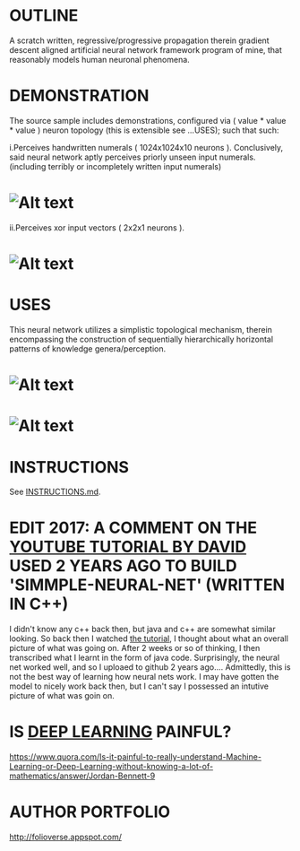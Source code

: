 OUTLINE
============================================
A scratch written, regressive/progressive propagation therein gradient descent aligned artificial neural network framework program of mine, that reasonably models human neuronal phenomena.






DEMONSTRATION
============================================
The source sample includes demonstrations, configured via ( value * value * value ) neuron topology (this is extensible see ...USES); such that such:


i.Perceives handwritten numerals ( 1024x1024x10 neurons ). Conclusively, said neural network aptly perceives priorly unseen input numerals. (including terribly or incompletely written input numerals)

![Alt text](https://github.com/JordanMicahBennett/SYNTHETIC-SENTIENCE/blob/master/source-code/data/images/captures/0.png?raw=true "default page")
============================================


ii.Perceives xor input vectors ( 2x2x1 neurons ).

![Alt text](https://github.com/JordanMicahBennett/SYNTHETIC-SENTIENCE/blob/master/source-code/data/images/captures/1.png?raw=true "default page")
============================================




USES
============================================
This neural network utilizes a simplistic topological mechanism, therein encompassing the construction of sequentially hierarchically horizontal patterns of knowledge genera/perception.

![Alt text](https://github.com/JordanMicahBennett/SYNTHETIC-SENTIENCE/blob/master/source-code/data/images/captures/2.png?raw=true "default page")
============================================

![Alt text](https://github.com/JordanMicahBennett/SYNTHETIC-SENTIENCE/blob/master/source-code/data/images/captures/3.png?raw=true "default page")
============================================



INSTRUCTIONS
============================================
See [INSTRUCTIONS.md](https://github.com/JordanMicahBennett/SYNTHETIC-SENTIENCE/blob/master/INSTRUCTIONS.md).





EDIT 2017: A COMMENT ON THE [YOUTUBE TUTORIAL BY DAVID](https://www.youtube.com/watch?v=KkwX7FkLfug) USED 2 YEARS AGO TO BUILD 'SIMMPLE-NEURAL-NET' (WRITTEN IN C++)
============================================
I didn't know any c++ back then, but java and c++ are somewhat similar looking.
So back then I watched [the tutorial](https://www.youtube.com/watch?v=KkwX7FkLfug), I thought about what an overall picture of what was going on.
After 2 weeks or so of thinking, I then transcribed what I learnt in the form of java code.
Surprisingly, the neural net worked well, and so I uploaed to github 2 years ago....
Admittedly, this is not the best way of learning how neural nets work. 
I may have gotten the model to nicely work back then, but I can't say I possessed an intutive picture of what was goin on.



IS [DEEP LEARNING](https://en.wikipedia.org/wiki/Deep_learning) PAINFUL?
=============================================
https://www.quora.com/Is-it-painful-to-really-understand-Machine-Learning-or-Deep-Learning-without-knowing-a-lot-of-mathematics/answer/Jordan-Bennett-9




AUTHOR PORTFOLIO
============================================
http://folioverse.appspot.com/


